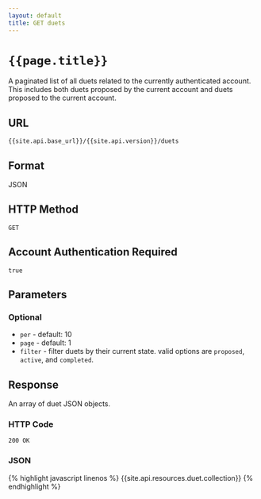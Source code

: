 ```yaml
---
layout: default
title: GET duets
---
```

# `{{page.title}}`

A paginated list of all duets related to the currently authenticated account.  This includes both duets proposed by the current account and duets proposed to the current account.

## URL

`{{site.api.base_url}}/{{site.api.version}}/duets`

## Format

JSON

## HTTP Method

`GET`

## Account Authentication Required

`true`

## Parameters

### Optional

* `per` - default: 10
* `page` - default: 1
* `filter` - filter duets by their current state. valid options are `proposed`, `active`, and `completed`.

## Response

An array of duet JSON objects.

### HTTP Code

`200 OK`

### JSON

{% highlight javascript linenos %}
{{site.api.resources.duet.collection}}
{% endhighlight %}